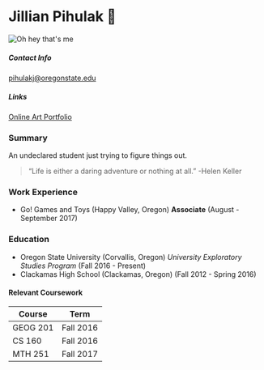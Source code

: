 # Jillian Pihulak :metal:

![Oh hey that's me](http://jillianpihulak.weebly.com/uploads/6/1/6/6/61663783/3818983.jpg?495)

##### Contact Info
pihulakj@oregonstate.edu

##### Links
[Online Art Portfolio](http://jillianpihulak.weebly.com/)

### Summary
An undeclared student just trying to figure things out.

>“Life is either a daring adventure or nothing at all.”
>-Helen Keller

### Work Experience

* Go! Games and Toys (Happy Valley, Oregon)
  **Associate** (August - September 2017)

### Education

* Oregon State University (Corvallis, Oregon)
  *University Exploratory Studies Program* (Fall 2016 - Present)
* Clackamas High School (Clackamas, Oregon)
  (Fall 2012 - Spring 2016)

#### Relevant Coursework

Course | Term
-------|-------
GEOG 201| Fall 2016
CS 160 | Fall 2016
MTH 251 | Fall 2017
